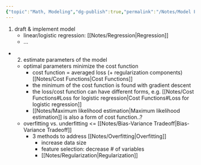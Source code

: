 ```yaml
---
{"topic":"Math, Modeling","dg-publish":true,"permalink":"/Notes/Model Fitting Outline/","dgPassFrontmatter":true,"noteIcon":""}
---
```


1. draft & implement model
	- linear/logistic regression: [[Notes/Regression\|Regression]]
	- ...
- 2. estimate parameters of the model
	- optimal parameters minimize the cost function 
		- cost function = averaged loss (+ regularization components) [[Notes/Cost Functions\|Cost Functions]]
		- the minimum of the cost function is found with gradient descent 
		- the loss/cost function can have different forms, e.g. [[Notes/Cost Functions#Loss for logistic regression\|Cost Functions#Loss for logistic regression]]
		- [[Notes/Maximum likelihood estimation\|Maximum likelihood estimation]] is also a form of cost function..?
	- overfitting vs. underfitting <= [[Notes/Bias-Variance Tradeoff\|Bias-Variance Tradeoff]]
		- 3 methods to address [[Notes/Overfitting\|Overfitting]] 
			- increase data size 
			- feature selection: decrease # of variables
			- [[Notes/Regularization\|Regularization]] 
		